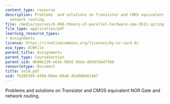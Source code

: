 ```yaml
---
content_type: resource
description: Problems  and solutions on Transistor and CMOS equivalent NOR Gate and
  network routing.
file: /media/courses/6-896-theory-of-parallel-hardware-sma-5511-spring-2004/fb285395439d09ae66a845a008e614b7_sol8.pdf
file_type: application/pdf
learning_resource_types:
- Assignments
license: https://creativecommons.org/licenses/by-nc-sa/4.0/
ocw_type: OCWFile
parent_title: Assignments
parent_type: CourseSection
parent_uid: d690e139-e63b-993d-56da-db507d4dff60
resourcetype: Document
title: sol8.pdf
uid: fb285395-439d-09ae-66a8-45a008e614b7
---
```

Problems  and solutions on Transistor and CMOS equivalent NOR Gate and network routing.